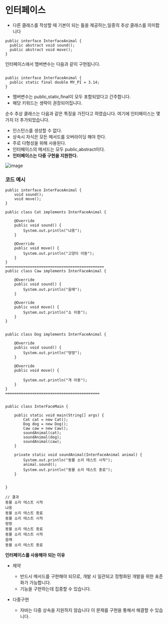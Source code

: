 # 인터페이스
-  다른 클래스를 작성할 때 기본이 되는 틀을 제공하는,일종의 추상 클래스를 의미합니다

```
public interface InterfaceAnimal {
  public abstract void sound();
  public abstract void move();
}
```

인터페이스에서 맴버변수는 다음과 같이 구현됩니다.
```

public interface InterfaceAnimal {
  public static final double MY_PI = 3.14;
}

```
- 멤버변수는 public,static,final이 모두 포함되었다고 간주합니다.
- 해당 키워드는 생략이 권장되어집니다.


순수 추상 클래스는 다음과 같은 특징을 가진다고 하였습니다. 여기에 인터페이스는 몇가지 더 추가되었습니다.
- 인스턴스를 생성할 수 없다.
- 상속시 자식은 모든 메서드를 오버라이딩 해야 한다.
- 주로 다형성을 위해 사용된다.
- 인터페이스의 메서드는 모두 public,abstract이다.
- **인터페이스는 다중 구현을 지원한다.**

![image](https://github.com/user-attachments/assets/4e2ec356-9643-479f-8603-1201e3671bd9)


### 코드 예시
```
public interface InterFaceAnimal {
    void sound();
    void move();
}

public class Cat implements InterFaceAnimal {

    @Override
    public void sound() {
        System.out.println("냐옹");
    }

    @Override
    public void move() {
        System.out.println("고양이 이동");
    }
}
============================================
public class Caw implements InterFaceAnimal {

    @Override
    public void sound() {
        System.out.println("음매");
    }

    @Override
    public void move() {
        System.out.println("소 이동");
    }
}


public class Dog implements InterFaceAnimal {

    @Override
    public void sound() {
        System.out.println("멍멍");
    }

    @Override
    public void move() {

        System.out.println("개 이동");
    }
}
==========================================


public class InterFaceMain {

    public static void main(String[] args) {
        Cat cat = new Cat();
        Dog dog = new Dog();
        Caw caw = new Caw();
        soundAnimal(cat);
        soundAnimal(dog);
        soundAnimal(caw);
    }

    private static void soundAnimal(InterFaceAnimal animal) {
        System.out.println("동물 소리 테스트 시작");
        animal.sound();
        System.out.println("동물 소리 테스트 종료");
    }


}

// 결과
동물 소리 테스트 시작
냐옹
동물 소리 테스트 종료
동물 소리 테스트 시작
멍멍
동물 소리 테스트 종료
동물 소리 테스트 시작
음매
동물 소리 테스트 종료

```
**인터페이스를 사용해야 되는 이유**

- 제약
  - 반드시 메서드를 구현해야 되므로, 개발 시 일관되고 정형화된 개발을 위한 표준화가 가능합니다.
  - 기능을 구현하는데 집중할 수 있습니다.

- 다중구현
  - 자바는 다중 상속을 지원하지 않습니다 이 문제를 구현을 통해서 해결할 수 있습니다.





  
